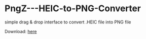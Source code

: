 # PngZ---HEIC-to-PNG-Converter
simple drag &amp; drop interface to convert .HEIC file into PNG file

Download: [here](https://github.com/Senpaioka/PngZ---HEIC-to-PNG-Converter/releases/tag/pngz_converter)

